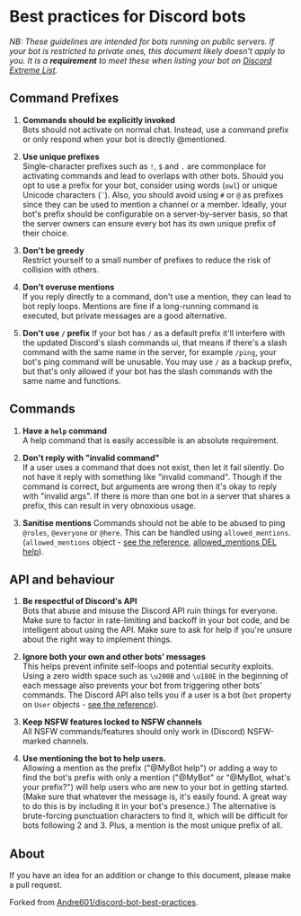 # Best practices for Discord bots


*NB: These guidelines are intended for bots running on public servers. If your bot is restricted to private ones, this document likely doesn't apply to you. It is a **requirement** to meet these when listing your bot on [Discord Extreme List](https://discordextremelist.xyz/bots/submit).*

## Command Prefixes

1. **Commands should be explicitly invoked**  
Bots should not activate on normal chat. Instead, use a command prefix or only respond when your bot is directly @mentioned.

2. **Use unique prefixes**  
Single-character prefixes such as `!`, `$` and `.` are commonplace for activating commands and lead to overlaps with other bots.
Should you opt to use a prefix for your bot, consider using words (`owl`) or unique Unicode characters (`¨`). 
Also, you should avoid using `#` or `@` as prefixes since they can be used to mention a channel or a member.
Ideally, your bot's prefix should be configurable on a server-by-server basis, so that the server owners can ensure every bot has its own unique prefix of their choice.

3. **Don't be greedy**  
Restrict yourself to a small number of prefixes to reduce the risk of collision with others.

4. **Don't overuse mentions**  
If you reply directly to a command, don't use a mention, they can lead to bot reply loops. Mentions are fine if a long-running command is executed, but private messages are a good alternative.

5. **Don't use `/` prefix**
If your bot has `/` as a default prefix it'll interfere with the updated Discord's slash commands ui, that means if there's a slash command with the same name in the server, for example `/ping`, your bot's ping command will be unusable. You may use `/` as a backup prefix, but that's only allowed if your bot has the slash commands with the same name and functions.

## Commands

1. **Have a `help` command**  
A help command that is easily accessible is an absolute requirement.

2. **Don't reply with "invalid command"**  
If a user uses a command that does not exist, then let it fail silently. 
Do not have it reply with something like "invalid command". 
Though if the command is correct, but arguments are wrong then it's okay to reply with "invalid args". If there is more than one bot in a server that shares a prefix, this can result in very obnoxious usage.

3. **Sanitise mentions**
Commands should not be able to be abused to ping `@roles`, `@everyone` or `@here`. 
This can be handled using `allowed_mentions`. (`allowed_mentions` object - [see the reference](https://discord.com/developers/docs/resources/channel#allowed-mentions-object), [allowed_mentions DEL help](https://github.com/discordextremelist/help/blob/master/allowed_mentions/en.md)).
    
## API and behaviour

1. **Be respectful of Discord's API**  
Bots that abuse and misuse the Discord API ruin things for everyone. 
Make sure to factor in rate-limiting and backoff in your bot code, and be intelligent about using the API. 
Make sure to ask for help if you're unsure about the right way to implement things.

2. **Ignore both your own and other bots' messages**  
This helps prevent infinite self-loops and potential security exploits. Using a zero width space such as `\u200B` and `\u180E` in the beginning of each message also prevents your bot from triggering other bots' commands. 
The Discord API also tells you if a user is a bot (`bot` property on `User` objects - [see the reference](https://discordapp.com/developers/docs/resources/user#user-object)).

3. **Keep NSFW features locked to NSFW channels**  
All NSFW commands/features should only work in (Discord) NSFW-marked channels.

4. **Use mentioning the bot to help users.**  
Allowing a mention as the prefix ("@MyBot help") or adding a way to find the bot's prefix with only a mention ("@MyBot" or "@MyBot, what's your prefix?") will help users who are new to your bot in getting started. (Make sure that whatever the message is, it's easily found. A great way to do this is by including it in your bot's presence.) 
The alternative is brute-forcing punctuation characters to find it, which will be difficult for bots following 2 and 3. Plus, a mention is the most unique prefix of all.

## About

If you have an idea for an addition or change to this document, please make a pull request.

Forked from [Andre601/discord-bot-best-practices](https://github.com/Andre601/discord-bot-best-practices).
